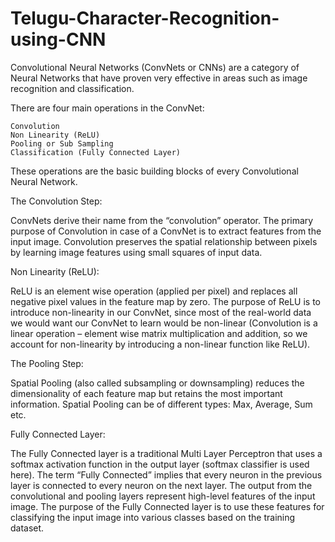 # Telugu-Character-Recognition-using-CNN

Convolutional Neural Networks (ConvNets or CNNs) are a category of Neural Networks that have proven very effective in areas such as image recognition and classification. 


There are four main operations in the ConvNet:

    Convolution
    Non Linearity (ReLU)
    Pooling or Sub Sampling
    Classification (Fully Connected Layer)

These operations are the basic building blocks of every Convolutional Neural Network.

The Convolution Step:

ConvNets derive their name from the “convolution” operator. The primary purpose of Convolution in case of a ConvNet is to extract features from the input image. Convolution preserves the spatial relationship between pixels by learning image features using small squares of input data. 


Non Linearity (ReLU):

ReLU is an element wise operation (applied per pixel) and replaces all negative pixel values in the feature map by zero. The purpose of ReLU is to introduce non-linearity in our ConvNet, since most of the real-world data we would want our ConvNet to learn would be non-linear (Convolution is a linear operation – element wise matrix multiplication and addition, so we account for non-linearity by introducing a non-linear function like ReLU).

The Pooling Step:

Spatial Pooling (also called subsampling or downsampling) reduces the dimensionality of each feature map but retains the most important information. Spatial Pooling can be of different types: Max, Average, Sum etc.

Fully Connected Layer:

The Fully Connected layer is a traditional Multi Layer Perceptron that uses a softmax activation function in the output layer (softmax classifier is used here). The term “Fully Connected” implies that every neuron in the previous layer is connected to every neuron on the next layer. 
The output from the convolutional and pooling layers represent high-level features of the input image. The purpose of the Fully Connected layer is to use these features for classifying the input image into various classes based on the training dataset.
